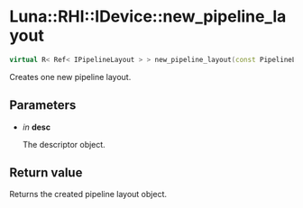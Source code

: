 # Luna::RHI::IDevice::new_pipeline_layout

```c++
virtual R< Ref< IPipelineLayout > > new_pipeline_layout(const PipelineLayoutDesc &desc)=0
```

Creates one new pipeline layout. 



## Parameters
* *in* **desc**

    The descriptor object. 

## Return value
Returns the created pipeline layout object. 

